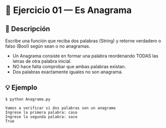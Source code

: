 # 🧮 Ejercicio 01 — Es Anagrama



## 📌 Descripción


 Escribe una función que reciba dos palabras (String) y retorne
verdadero o falso (Bool) según sean o no anagramas.
- Un Anagrama consiste en formar una palabra reordenando TODAS las letras de otra palabra inicial.
- NO hace falta comprobar que ambas palabras existan.
- Dos palabras exactamente iguales no son anagrama.
 



## 💡 Ejemplo

    
    $ python Anagrama.py

    Vamos a verificar si dos palabras son un anagrama
    Ingrese la primera palabra: caso
    Ingrese la segunda palabra: saco
    True